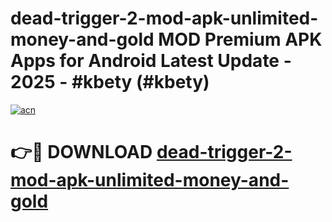 # dead-trigger-2-mod-apk-unlimited-money-and-gold MOD Premium APK Apps for Android Latest Update - 2025 - #kbety (#kbety)

[![acn](https://github.com/user-attachments/assets/0f9c940e-d8b0-45ae-aac7-cd30a18b3e1c)](https://app.mediaupload.pro?title=dead-trigger-2-mod-apk-unlimited-money-and-gold&ref=14F)

# 👉🔴 DOWNLOAD [dead-trigger-2-mod-apk-unlimited-money-and-gold](https://app.mediaupload.pro?title=dead-trigger-2-mod-apk-unlimited-money-and-gold&ref=14F)